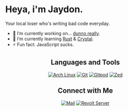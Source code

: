 # Heya, i'm Jaydon.

Your local loser who's writing bad code everyday.

- 🔭 I’m currently working on... [dunno really](https://files.catbox.moe/scf8nb.gif).
- 🌱 I’m currently learning [Rust](https://www.rust-lang.org/) & [Crystal](https://crystal-lang.org/).
- ⚡ Fun fact: JavaScript sucks.
<div align="center">

## Languages and Tools

[![Arch Linux](https://img.shields.io/badge/arch%20linux-1793D1?style=for-the-badge&logo=archlinux&logoColor=white)](https://archlinux.org)
[![Git](https://img.shields.io/badge/git-F05032?style=for-the-badge&logo=git&logoColor=white)](https://git-scm.com)
[![Gitpod](https://img.shields.io/badge/gitpod-FFAE33?style=for-the-badge&logo=gitpod&logoColor=white)](https://gitpod.io)
[![Zed](https://img.shields.io/badge/zed-084CCF?style=for-the-badge&logo=zedindustries&logoColor=white)](https://zed.dev)

## Connect with Me

[![Mail](https://img.shields.io/badge/duckduckgo-DE5833?style=for-the-badge&logo=duckduckgo&logoColor=white)](mailto:xxdr@duck.com)
[![Revolt Server](https://img.shields.io/badge/Revolt_Server-FF4655?style=for-the-badge&logo=revolt.chat&logoColor=white)](https://rvlt.gg/22zGfce3)
